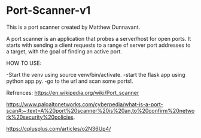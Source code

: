 # Port-Scanner-v1
This is a port scanner created by Matthew Dunnavant. 

A port scanner is an application that probes a server/host for open ports.
It starts with sending a client requests to a range of server port 
addresses to a target, with the goal of finding an active port.

HOW TO USE:

-Start the venv using source venv/bin/activate.
-start the flask app using python app.py.
-go to the url and scan some ports!.


Refrences:
https://en.wikipedia.org/wiki/Port_scanner

https://www.paloaltonetworks.com/cyberpedia/what-is-a-port-scan#:~:text=A%20port%20scanner%20is%20an,to%20confirm%20network%20security%20policies.

https://cplusplus.com/articles/o2N36Up4/
